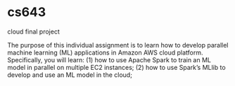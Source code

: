 # cs643
cloud final project

The purpose of this individual assignment is to learn how to develop parallel machine learning (ML) applications 
in Amazon AWS cloud platform. Specifically, you will learn: 
(1) how to use Apache Spark to train an ML model in parallel on multiple EC2 instances; 
(2) how to use Spark’s MLlib to develop and use an ML model in the cloud; 
